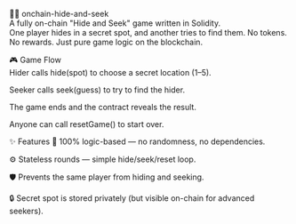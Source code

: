 🕵️‍♀️ onchain-hide-and-seek    
A fully on-chain "Hide and Seek" game written in Solidity.    
One player hides in a secret spot, and another tries to find them. 
No tokens. No rewards. Just pure game logic on the blockchain.    
     
🎮 Game Flow    
Hider calls hide(spot) to choose a secret location (1–5).  
    
Seeker calls seek(guess) to try to find the hider.
   
The game ends and the contract reveals the result.  
   
Anyone can call resetGame() to start over.
        
✨ Features
🧠 100% logic-based — no randomness, no dependencies.
   
⚙️ Stateless rounds — simple hide/seek/reset loop.

🛡️ Prevents the same player from hiding and seeking.
    
🔒 Secret spot is stored privately (but visible on-chain for advanced seekers).
